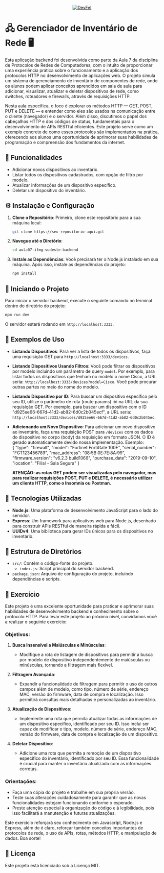 <p align="center">
  <a href="https://devfel.com/" rel="noopener">
 <img  src="https://devfel.com/imgs/devfel-logo-01.JPG" alt="DevFel"></a>
</p>

# 🖧 Gerenciador de Inventário de Rede 🖥️

Esta aplicação backend foi desenvolvida como parte da Aula 7 da disciplina de Protocolos de Redes de Computadores, com o intuito de proporcionar uma experiência prática sobre o funcionamento e a aplicação dos protocolos HTTP no desenvolvimento de aplicações web. O projeto simula um sistema de gerenciamento de inventário de componentes de rede, onde os alunos podem aplicar conceitos aprendidos em sala de aula para adicionar, visualizar, atualizar e deletar dispositivos de rede, como switches, roteadores e firewalls, através de requisições HTTP.

Nesta aula específica, o foco é explorar os métodos HTTP — GET, POST, PUT e DELETE — e entender como eles são usados na comunicação entre o cliente (navegador) e o servidor. Além disso, discutimos o papel dos cabeçalhos HTTP e dos códigos de status, fundamentais para o desenvolvimento de APIs RESTful eficientes. Este projeto serve como um exemplo concreto de como esses protocolos são implementados na prática, oferecendo aos alunos uma oportunidade de aprimorar suas habilidades de programação e compreensão dos fundamentos da internet.

## 🌟 Funcionalidades

- Adicionar novos dispositivos ao inventário.
- Listar todos os dispositivos cadastrados, com opção de filtro por modelo.
- Atualizar informações de um dispositivo específico.
- Deletar um dispositivo do inventário.

## ⚙️ Instalação e Configuração

1. **Clone o Repositório**:
   Primeiro, clone este repositório para a sua máquina local:

   ```bash
   git clone https://seu-repositorio-aqui.git
   ```

2. **Navegue até o Diretório**:

   ```bash
   cd aula07-ifmg-sudeste-backend
   ```

3. **Instale as Dependências**:
   Você precisará ter o Node.js instalado em sua máquina. Após isso, instale as dependências do projeto:
   ```bash
   npm install
   ```

## 🚀 Iniciando o Projeto

Para iniciar o servidor backend, execute o seguinte comando no terminal dentro do diretório do projeto:

```bash
npm run dev
```

O servidor estará rodando em `http://localhost:3333`.

## 📖 Exemplos de Uso

- **Listando Dispositivos**:
  Para ver a lista de todos os dispositivos, faça uma requisição GET para `http://localhost:3333/devices`.
- **Listando Dispositivos Usando Filtros**:
  Você pode filtrar os dispositivos por modelo incluindo um parâmetro de query `model`. Por exemplo, para listar todos os dispositivos que tenham no modelo o nome Cisco, a URL seria: `http://localhost:3333/devices?model=Cisco`. Você pode procurar outras partes no meio do nome do modelo.

- **Listando Dispositivo por ID**:
  Para buscar um dispositivo específico pelo seu ID, utilize o parâmetro de rota (route params) :id na URL da sua requisição GET. Por exemplo, para buscar um dispositivo com o ID "d925ee66-667d-41d2-ab82-6d0c2b045ecf", a URL seria: `http://localhost:3333/devices/d925ee66-667d-41d2-ab82-6d0c2b045ec`.

- **Adicionando um Novo Dispositivo**:
  Para adicionar um novo dispositivo ao inventário, faça uma requisição POST para `/devices` com os dados do dispositivo no corpo (body) da requisição em formato JSON. O ID é gerado automaticamente devido nossa implementação.
  Exemplo:  
  {
  "type": "firewall",
  "model": "Fortinet FortiGate 100E",
  "serial_number": "FGT123456789",
  "mac_address": "08:5B:0E:7E:8A:99",
  "firmware_version": "v6.2.3 build1066",
  "purchase_date": "2019-09-10",
  "location": "Filial - Sala Segura"
  }

  **ATENÇÃO: as rotas GET podem ser visualizadas pelo navegador, mas para realizar requisições POST, PUT e DELETE, é necessário utilizar um cliente HTTP, como o Insomnia ou Postman.**

## 🔧 Tecnologias Utilizadas

- **Node.js**: Uma plataforma de desenvolvimento JavaScript para o lado do servidor.
- **Express**: Um framework para aplicativos web para Node.js, desenhado para construir APIs RESTful de maneira rápida e fácil.
- **UUIDv4**: Uma biblioteca para gerar IDs únicos para os dispositivos no inventário.

## 📂 Estrutura de Diretórios

- `src/`: Contém o código-fonte do projeto.
  - `index.js`: Script principal do servidor backend.
- `package.json`: Arquivo de configuração do projeto, incluindo dependências e scripts.

## 🚀 Exercício

Este projeto é uma excelente oportunidade para praticar e aprimorar suas habilidades de desenvolvimento backend e conhecimento sobre o protocolo HTTP. Para levar este projeto ao próximo nível, convidamos você a realizar o seguinte exercício:

### Objetivos:

1. **Busca Insensível a Maiúsculas e Minúsculas**:

   - Modifique a rota de listagem de dispositivos para permitir a busca por modelo de dispositivo independentemente de maiúsculas ou minúsculas, tornando a filtragem mais flexível.

2. **Filtragem Avançada**:

   - Expandir a funcionalidade de filtragem para permitir o uso de outros campos além de modelo, como tipo, número de série, endereço MAC, versão do firmware, data de compra e localização. Isso permitirá consultas mais detalhadas e personalizadas ao inventário.

3. **Atualização de Dispositivos**:

   - Implemente uma rota que permita atualizar todas as informações de um dispositivo específico, identificado por seu ID. Isso inclui ser capaz de modificar o tipo, modelo, número de série, endereço MAC, versão do firmware, data de compra e localização de um dispositivo.

4. **Deletar Dispositivo**:
   - Adicione uma rota que permita a remoção de um dispositivo específico do inventário, identificado por seu ID. Essa funcionalidade é crucial para manter o inventário atualizado com as informações corretas.

### Orientações:

- Faça uma cópia do projeto e trabalhe em sua própria versão.
- Teste suas alterações cuidadosamente para garantir que as novas funcionalidades estejam funcionando conforme o esperado.
- Preste atenção especial à organização do código e à legibilidade, pois isso facilitará a manutenção e futuras atualizações.

Este exercício reforçará seu conhecimento em Javascript, Node.js e Express, além de é claro, reforçar também conceitos importantes de protocolos de rede, o uso de APIs, rotas, métodos HTTP, e manipulação de dados. Boa sorte!

## 📜 Licença

Este projeto está licenciado sob a Licença MIT.
